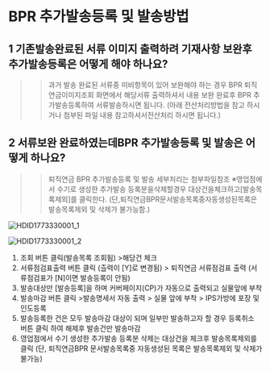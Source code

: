 # BPR 추가발송등록 및 발송방법
## 1 기존발송완료된 서류 이미지 출력하려 기재사항 보완후 추가발송등록은 어떻게 해야 하나요?
>>과거 발송 완료된 서류중 미비항목이 있어 보완해야 하는 경우 BPR 퇴직연금이미지조회 화면에서
해당서류 출력하셔서 내용 보완 완료후 BPR 추가발송등록하여 서류발송하시면 됩니다.
(아래 전산처리방법을 참고 하시거나 첨부된 파일 내용 참고하셔서전산처리 하시면 됩니다.)
## 2 서류보완 완료하였는데BPR 추가발송등록 및 발송은 어떻게 하나요?
>>퇴직연금 BPR 추가발송등록 및 발송 세부처리는
첨부파일참조
※영업점에서 수기로 생성한 추가발송
등록분을삭제할경우
대상건을체크하고[발송목록제외]를 클릭한다.
(단,퇴직연금BPR문서발송목록중자동생성된목록은 발송목록제외 및 삭제가 불가능함.)

![HDID1773330001_1](HDID1773330001_1.jpg)


![HDID1773330001_2](HDID1773330001_2.jpg)

1) 조회 버튼 클릭(발송목록 조회됨) >해당건 체크
2) 서류점검표출력 버튼 클릭 (츨력이 [Y]로 변경됨) > 퇴직연금 서류점검표 출력
 (서류점검표가 [N]이면 발송등록이 안됨)
3) 발송대상만 [발송등록]을 하며 커버페이지(CP)가 자동으로 출력되고 실물앞에 부착
4) 발송마감 버튼 클릭 >발송명세서 자동 출력 > 실물 앞에 부착 > IPS가방에 포장 및 인도등록
5) 발송등록한 건은 모두 발송마감 대상이 되며 일부만 발송하고자 할 경우 등록취소 버튼 클릭
 하여 해제후 발송건만 발송마감
6) 영업점에서 수기 생성한 추가발송 등록분 삭제는 대상건을 체크후 발송목록제외를 클릭
(단, 퇴직연금BPR 문서발송목록중 자동생성된 목록은 발송목록제외 및 삭제가 불가능)
